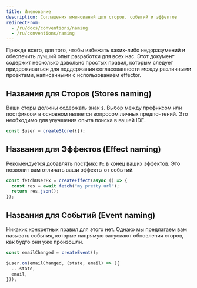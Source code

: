 ```yaml
---
title: Именование
description: Соглашения именований для сторов, событий и эффектов
redirectFrom:
  - /ru/docs/conventions/naming
  - /ru/conventions/naming
---
```


Прежде всего, для того, чтобы избежать каких-либо недоразумений и обеспечить лучший опыт разработки для всех нас. Этот документ содержит несколько довольно простых правил, которым следует придерживаться для поддержания согласованности между различными проектами, написанными с использованием effector.

## Названия для Сторов (Stores naming)

Ваши сторы должны содержать знак `$`. Выбор между префиксом или постфиксом в основном является вопросом личных предпочтений. Это необходимо для улучшения опыта поиска в вашей IDE.

```js
const $user = createStore({});
```

## Названия для Эффектов (Effect naming)

Рекомендуется добавлять постфикс `Fx` в конец ваших эффектов. Это позволит вам отличать ваши эффекты от событий.

```js
const fetchUserFx = createEffect(async () => {
  const res = await fetch("my pretty url");
  return res.json();
});
```

## Названия для Событий (Event naming)

Никаких конкретных правил для этого нет. Однако мы предлагаем вам называть события, которые напрямую запускают обновления сторов, как будто они уже произошли.

```js
const emailChanged = createEvent();

$user.on(emailChanged, (state, email) => ({
  ...state,
  email,
}));
```
